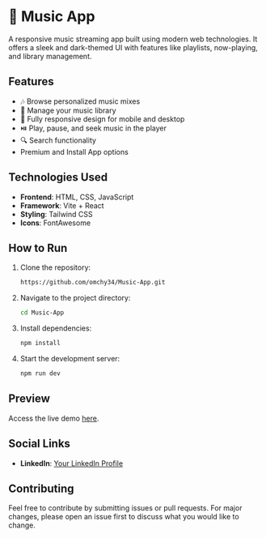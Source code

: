 # 🎵 Music App

A responsive music streaming app built using modern web technologies. It offers a sleek and dark-themed UI with features like playlists, now-playing, and library management.

## Features
- 🎶 Browse personalized music mixes
- 📂 Manage your music library
- 📱 Fully responsive design for mobile and desktop
- ⏯️ Play, pause, and seek music in the player
- 🔍 Search functionality
- Premium and Install App options

## Technologies Used
- **Frontend**: HTML, CSS, JavaScript
- **Framework**: Vite + React
- **Styling**: Tailwind CSS
- **Icons**: FontAwesome

## How to Run
1. Clone the repository:
    ```bash
    https://github.com/omchy34/Music-App.git
    ```
2. Navigate to the project directory:
    ```bash
    cd Music-App
    ```
3. Install dependencies:
    ```bash
    npm install
    ```
4. Start the development server:
    ```bash
    npm run dev
    ```

## Preview
Access the live demo [here](https://omchy34.github.io/Music-App/).

## Social Links
- **LinkedIn**: [Your LinkedIn Profile](www.linkedin.com/in/om-choudhary-46b635233)

## Contributing
Feel free to contribute by submitting issues or pull requests. For major changes, please open an issue first to discuss what you would like to change.
